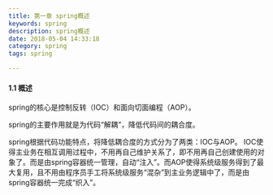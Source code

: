 ```yaml
---
title: 第一章 spring概述
keywords: spring
description: spring概述
date: 2018-05-04 14:33:18
category: spring
tags: spring

---
```


#### 1.1 概述

spring的核心是控制反转（IOC）和面向切面编程（AOP）。

spring的主要作用就是为代码“解耦”，降低代码间的耦合度。

spring根据代码功能特点，将降低耦合度的方式分为了两类：IOC与AOP。
IOC使得主业务在相互调用过程中，不用再自己维护关系了，即不用再自己创建使用的对象了。而是由spring容器统一管理，自动“注入”。而AOP使得系统级服务得到了最大复用，且不用由程序员手工将系统级服务“混杂”到主业务逻辑中了，而是由spring容器统一完成“织入”。



